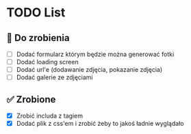 # TODO List

## 📌 Do zrobienia
- [ ] Dodać formularz którym będzie można generować fotki
- [ ] Dodać loading screen
- [ ] Dodać url'e (dodawanie zdjęcia, pokazanie zdjęcia)
- [ ] Dodać galerie ze zdjęciami

## ✅ Zrobione
- [X] Zrobić includa z tagiem <img>
- [X] Dodać plik z css'em i zrobić żeby to jakoś ładnie wyglądało